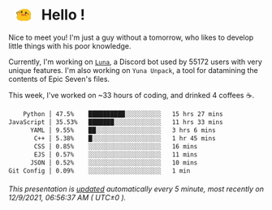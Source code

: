 <h1>   <img src="./spoink.gif" style="vertical-align:middle;" width="30px">   Hello ! </h1>

Nice to meet you! I'm just a guy without a tomorrow, who likes to develop little things with his poor knowledge.

Currently, I'm working on <a href='https://github.com/Asgarrrr/Luna'>`Luna`</a>, a Discord bot used by 55172 users with very unique features. I'm also working on `Yuna Unpack`, a tool for datamining the contents of Epic Seven's files.

This week, I've worked on ~33 hours of coding, and drinked 4 coffees ☕.

```
    Python │ 47.5%    ██████████░░░░░░░░░░   15 hrs 27 mins
JavaScript │ 35.53%   ███████░░░░░░░░░░░░░   11 hrs 33 mins
      YAML │ 9.55%    ██░░░░░░░░░░░░░░░░░░   3 hrs 6 mins
       C++ │ 5.38%    █░░░░░░░░░░░░░░░░░░░   1 hr 45 mins
       CSS │ 0.85%    ░░░░░░░░░░░░░░░░░░░░   16 mins
       EJS │ 0.57%    ░░░░░░░░░░░░░░░░░░░░   11 mins
      JSON │ 0.52%    ░░░░░░░░░░░░░░░░░░░░   10 mins
Git Config │ 0.09%    ░░░░░░░░░░░░░░░░░░░░   1 min
```

###### This presentation is [updated](https://github.com/Asgarrrr) automatically every 5 minute, most recently on 12/9/2021, 06:56:37 AM ( UTC±0 ).